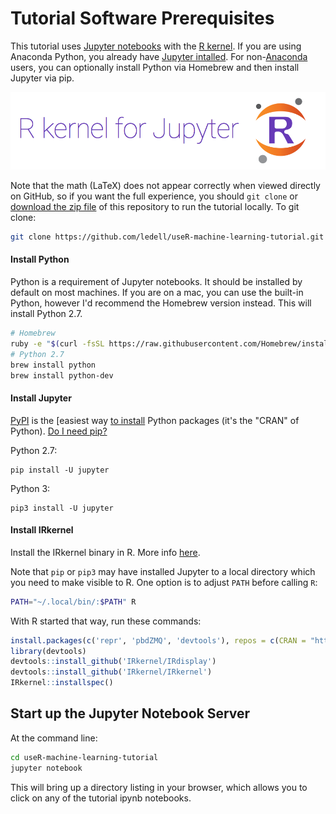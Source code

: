 # Tutorial Software Prerequisites

This tutorial uses [Jupyter notebooks](http://jupyter.readthedocs.io/en/latest/index.html) with the [R kernel](https://irkernel.github.io/).  If you are using Anaconda Python, you already have [Jupyter intalled](http://jupyter.readthedocs.io/en/latest/install.html).  For non-[Anaconda](https://www.continuum.io/downloads) users, you can optionally install Python via Homebrew and then install Jupyter via pip.

![Alt text](./images/jupyter_rkernel.png "IRkernel")


Note that the math (LaTeX) does not appear correctly when viewed directly on GitHub, so if you want the full experience, you should `git clone` or [download the zip file](https://github.com/ledell/useR-machine-learning-tutorial/archive/master.zip) of this repository to run the tutorial locally.  To git clone:

```bash
git clone https://github.com/ledell/useR-machine-learning-tutorial.git
```

#### Install Python

Python is a requirement of Jupyter notebooks.  It should be installed by default on most machines. If you are on a mac, you can use the built-in Python, however I'd recommend the Homebrew version instead.  This will install Python 2.7.

```bash
# Homebrew
ruby -e "$(curl -fsSL https://raw.githubusercontent.com/Homebrew/install/master/install)"
# Python 2.7
brew install python
brew install python-dev
```

#### Install Jupyter

[PyPI](https://en.wikipedia.org/wiki/Python_Package_Index) is the [easiest way [to install](https://python-packaging-user-guide.readthedocs.io/en/latest/installing/#installing-from-pypi) Python packages (it's the "CRAN" of Python).  [Do I need pip?](https://pip.pypa.io/en/latest/installing/)

Python 2.7:
```
pip install -U jupyter
```

Python 3:
```
pip3 install -U jupyter
```

#### Install IRkernel

Install the IRkernel binary in R.  More info [here](https://irkernel.github.io/installation/).

Note that `pip` or `pip3` may have installed Jupyter to a local directory which you
need to make visible to R. One option is to adjust `PATH` before calling `R`:

```sh
PATH="~/.local/bin/:$PATH" R
```

With R started that way, run these commands:

```r
install.packages(c('repr', 'pbdZMQ', 'devtools'), repos = c(CRAN = "https://cran.rstudio.com"))
library(devtools)
devtools::install_github('IRkernel/IRdisplay')
devtools::install_github('IRkernel/IRkernel')
IRkernel::installspec()
``` 

## Start up the Jupyter Notebook Server

At the command line:

```bash
cd useR-machine-learning-tutorial
jupyter notebook
```

This will bring up a directory listing in your browser, which allows you to click on any of the tutorial ipynb notebooks.

